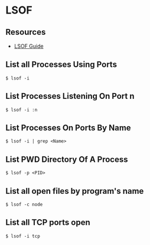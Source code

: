 # LSOF

## Resources

- [LSOF Guide](http://www.catonmat.net/blog/unix-utilities-lsof/)

## List all Processes Using Ports

`$ lsof -i`

## List Processes Listening On Port n

`$ lsof -i :n`

## List Processes On Ports By Name

`$ lsof -i | grep <Name>`

## List PWD Directory Of A Process

`$ lsof -p <PID>`

## List all open files by program's name

`$ lsof -c node`

## List all TCP ports open

`$ lsof -i tcp`
